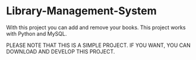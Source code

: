 # Library-Management-System
With this project you can add and remove your books. This project works with Python and MySQL.

PLEASE NOTE THAT THIS IS A SIMPLE PROJECT. IF YOU WANT, YOU CAN DOWNLOAD AND DEVELOP THIS PROJECT.
